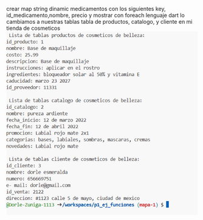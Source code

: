 crear map string dinamic medicamentos con los siguientes key, id_medicamento,nombre, precio y mostrar con foreach  lenguaje dart
lo cambiamos a nuestras tablas 
tabla de productos, catalogo, y cliente en mi tienda de cosmeticos
![alt text](image-7.png)